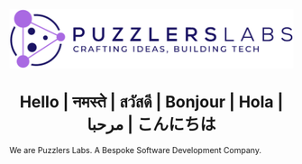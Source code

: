 <p align="center">
  <img src="https://raw.githubusercontent.com/puzzlers-labs/.github/main/profile/assets/logo.png" alt="Puzzlers Labs" />
</p>

<h1 align="center">
  Hello | नमस्ते | สวัสดี | Bonjour | Hola | مرحبا | こんにちは
</h1>

We are Puzzlers Labs. A Bespoke Software Development Company.

<!--

**Here are some ideas to get you started:**

🙋‍♀️ A short introduction - what is your organization all about?
🌈 Contribution guidelines - how can the community get involved?
👩‍💻 Useful resources - where can the community find your docs? Is there anything else the community should know?
🍿 Fun facts - what does your team eat for breakfast?
🧙 Remember, you can do mighty things with the power of [Markdown](https://docs.github.com/github/writing-on-github/getting-started-with-writing-and-formatting-on-github/basic-writing-and-formatting-syntax)
-->
